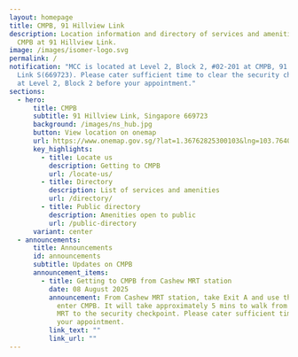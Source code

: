 ```yaml
---
layout: homepage
title: CMPB, 91 Hillview Link
description: Location information and directory of services and amenities at
  CMPB at 91 Hillview Link.
image: /images/isomer-logo.svg
permalink: /
notification: "MCC is located at Level 2, Block 2, #02-201 at CMPB, 91 Hillview
  Link S(669723). Please cater sufficient time to clear the security checkpoint
  at Level 2, Block 2 before your appointment."
sections:
  - hero:
      title: CMPB
      subtitle: 91 Hillview Link, Singapore 669723
      background: /images/ns_hub.jpg
      button: View location on onemap
      url: https://www.onemap.gov.sg/?lat=1.36762825300103&lng=103.764025830065
      key_highlights:
        - title: Locate us
          description: Getting to CMPB
          url: /locate-us/
        - title: Directory
          description: List of services and amenities
          url: /directory/
        - title: Public directory
          description: Amenities open to public
          url: /public-directory
      variant: center
  - announcements:
      title: Announcements
      id: announcements
      subtitle: Updates on CMPB
      announcement_items:
        - title: Getting to CMPB from Cashew MRT station
          date: 08 August 2025
          announcement: From Cashew MRT station, take Exit A and use the linkbridge to
            enter CMPB. It will take approximately 5 mins to walk from Cashew
            MRT to the security checkpoint. Please cater sufficient time before
            your appointment.
          link_text: ""
          link_url: ""
---
```

